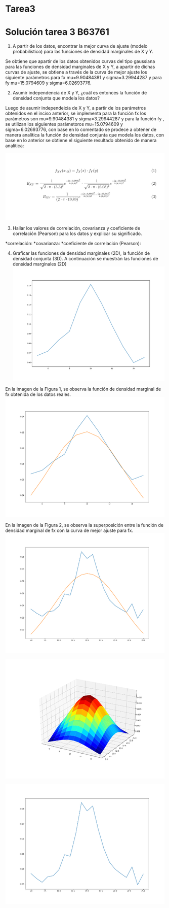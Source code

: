 # Tarea3
Solución tarea 3 B63761
=======================

1) A partir de los datos, encontrar la mejor curva de ajuste (modelo probabilístico) para las funciones de densidad marginales de X y Y.

Se obtiene que apartir de los datos obtenidos curvas del tipo gaussiana para las funciones de densidad marginales de X y Y, a apartir de dichas curvas de ajuste, se obtiene a través de la curva de mejor ajuste los siguiente parámetros para fx mu=9.90484381 y sigma=3.29944287 y para fy mu=15.0794609 y sigma=6.02693776.

2) Asumir independencia de X y Y, ¿cuál es entonces la función de densidad conjunta que modela los datos?

Luego de asumir independeicia de X y Y, a partir de los parámetros obtenidos en el inciso anterior, se implementa para la función fx los parámetros son mu=9.90484381 y sigma=3.29944287 y para la función fy , se utilizan los siguientes parámetoros mu=15.0794609 y sigma=6.02693776, con base en lo comentado se prodece a obtener de manera analítica la función de densidad conjunta que modela los datos, con base en lo anterior se obtiene el siguiente resultado obtenido de manera analítica:

![abc](abc.png)

3) Hallar los valores de correlación, covarianza y coeficiente de correlación (Pearson) para los datos y explicar su significado.

*correlación:
*covarianza:
*coeficiente de correlación (Pearson):


4) Graficar las funciones de densidad marginales (2D), la función de densidad conjunta (3D).
A continuación se muestrán las funciones de densidad marginales (2D)
![c](c.png)

En la imagen de la Figura 1, se observa la función de densidad marginal de fx obtenida de los datos reales.
![b](b.png)

En la imagen de la Figura 2, se observa la superposición entre la función de densidad marginal de fx con la curva de mejor ajuste para fx.
![d](d.png)

![e](e.png)

![f](f.png)







